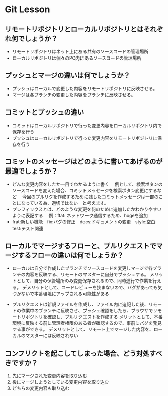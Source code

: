 # Git Lesson

## リモートリポジトリとローカルリポジトリとはそれぞれ何でしょうか？
* リモートリポジトリはネット上にある共有のソースコードの管理場所
* ローカルリポジトリは個々のPC内にあるソースコードの管理場所


## プッシュとマージの違いは何でしょうか？
* プッシュはローカルで変更した内容をリモートリポジトリに反映させる。
* マージは各ブランチの変更した内容をブランチに反映させる。


## コミットとプッシュの違い
* コミットはローカルリポジトリで行った変更内容をローカルリポジトリ内で保存を行う
* プッシュはローカルリポジトリで行った変更内容をリモートリポジトリに保存を行う


## コミットのメッセージはどのように書いてあげるのが最適でしょうか？
* どんな変更内容をしたか一目でわかるように書く
　例として、検索ボタンのソースコードを変えた場合、コミットメッセージを検索ボタン変更にするなど
　今回のプルリクを作成するために残したコミットメッセージは一部のことになっている為、適切ではない　と考えます。
* プレフィックスとは、どのような変更を何のために追加したかわかりやすいように表記する
　例：ftat: ネットワーク通信するため、hogeを追加
* frat:新しい機能　fix:バグの修正　docs:ドキュメントの変更　style:空白　test:テスト関連



## ローカルでマージするフローと、プルリクエストでマージするフローの違いは何でしょうか？
* ローカルは自分で作成したブランチでソースコードを変更しマージで各ブランチの内容を反映する、リモートのマスターに自分でプッシュする。
メリットとして、自分の保管場所のみ変更保存されるので、同時進行で作業を行える。
デメリットとして、コードレビューを挟まないので、バグがあっても気づかないで本番環境にアップされる可能性がある

* プルリクエストは新規ファイルを作成し、ファイル内に追記した後、リモートの作業中のブランチに反映させ、プッシュ確認をしたら、ブラウザでリモートリポジトリを確認し、プルリクエストを作成する
メリットとして、本番環境に反映する前に管理者権限のある者が確認するので、事前にバグを発見する事ができる。
デメリットとして、リモート上でマージした内容を、ローカルのマスターには反映されない



## コンフリクトを起こしてしまった場合、どう対処すべきですか？
1. 先にマージされた変更内容を取り込む
2. 後にマージしようとしている変更内容を取り込む
3. どちらの変更内容も取り込む